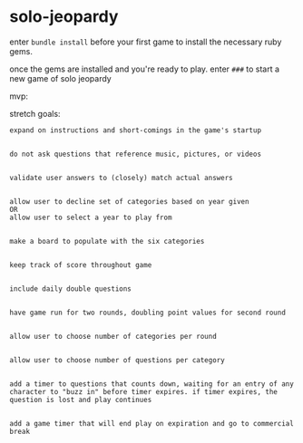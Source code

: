 # solo-jeopardy


enter `bundle install` before your first game to install the necessary ruby gems.

once the gems are installed and you're ready to play. enter `###` to start a new game of solo jeopardy

mvp:






stretch goals:
    
    
    expand on instructions and short-comings in the game's startup


    do not ask questions that reference music, pictures, or videos


    validate user answers to (closely) match actual answers


    allow user to decline set of categories based on year given
    OR
    allow user to select a year to play from

 
    make a board to populate with the six categories


    keep track of score throughout game


    include daily double questions


    have game run for two rounds, doubling point values for second round


    allow user to choose number of categories per round


    allow user to choose number of questions per category


    add a timer to questions that counts down, waiting for an entry of any character to "buzz in" before timer expires. if timer expires, the question is lost and play continues


    add a game timer that will end play on expiration and go to commercial break